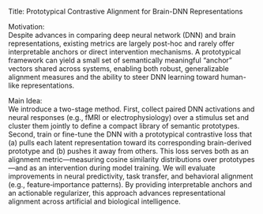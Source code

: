 Title: Prototypical Contrastive Alignment for Brain-DNN Representations

Motivation:  
Despite advances in comparing deep neural network (DNN) and brain representations, existing metrics are largely post-hoc and rarely offer interpretable anchors or direct intervention mechanisms. A prototypical framework can yield a small set of semantically meaningful “anchor” vectors shared across systems, enabling both robust, generalizable alignment measures and the ability to steer DNN learning toward human-like representations.

Main Idea:  
We introduce a two-stage method. First, collect paired DNN activations and neural responses (e.g., fMRI or electrophysiology) over a stimulus set and cluster them jointly to define a compact library of semantic prototypes. Second, train or fine-tune the DNN with a prototypical contrastive loss that (a) pulls each latent representation toward its corresponding brain-derived prototype and (b) pushes it away from others. This loss serves both as an alignment metric—measuring cosine similarity distributions over prototypes—and as an intervention during model training. We will evaluate improvements in neural predictivity, task transfer, and behavioral alignment (e.g., feature‐importance patterns). By providing interpretable anchors and an actionable regularizer, this approach advances representational alignment across artificial and biological intelligence.